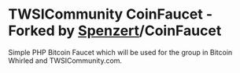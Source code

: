 TWSICommunity CoinFaucet - Forked by [Spenzert]/CoinFaucet
==========

Simple PHP Bitcoin Faucet which will be used for the group in Bitcoin Whirled and TWSICommunity.com.

[Spenzert]: http://github.com/Spenzert/CoinFaucet
